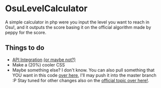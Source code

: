OsuLevelCalculator
==================

A simple calculator in php were you input the level you want to reach in Osu!, and it outputs the score basing it on the official algorithm made by peppy for the score.


Things to do
------------

* [API Integration](http://osu.ppy.sh/forum/p/2987978) [(or maybe not?)](http://osu.ppy.sh/forum/p/2988645)
* Make a (20%) cooler CSS
* Maybe something else? I don't know. You can also pull something that YOU want in this code [over here](https://github.com/TheHowl/OsuLevelCalculator/pulls), I'll may push it into the master branch :P Stay tuned for other changes also on the [official topic over here!](http://osu.ppy.sh/forum/t/199230/start=0).
